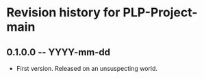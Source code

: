 # Revision history for PLP-Project-main

## 0.1.0.0 -- YYYY-mm-dd

* First version. Released on an unsuspecting world.
